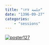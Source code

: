 ```yaml
---
title: "جلسه ۱۲۷"
date: "1396-09-27"
categories:
    - "sessions"
---
```

[![poster127](../../img/poster127.jpg)](../../img/poster127.jpg)
